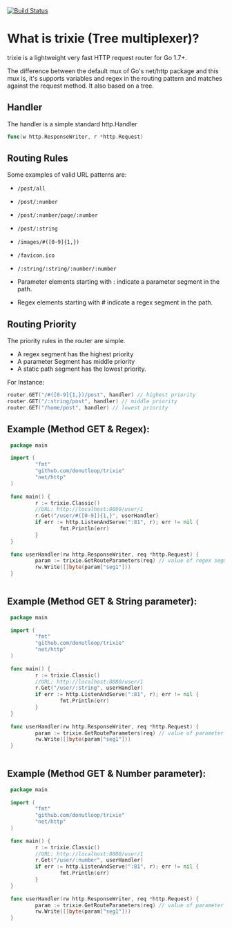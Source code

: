 [![Build Status](https://travis-ci.org/donutloop/trixie.svg?branch=master)](https://travis-ci.org/donutloop/trixie)

# What is trixie (Tree multiplexer)? 

trixie is a lightweight very fast HTTP request router for Go 1.7+.

The difference between the default mux of Go's net/http package and this mux is, it's supports variables and regex in the routing pattern and matches against the request method. It also based on a tree.

## Handler 

The handler is a simple standard http.Handler 

```go 
func(w http.ResponseWriter, r *http.Request) 
```

## Routing Rules

Some examples of valid URL patterns are:

* `/post/all`
* `/post/:number`
* `/post/:number/page/:number`
* `/post/:string`
* `/images/#([0-9]{1,})`
* `/favicon.ico`
* `/:string/:string/:number/:number`

* Parameter elements starting with : indicate a parameter segment in the path.
* Regex elements starting with # indicate a regex segment in the path.

## Routing Priority

The priority rules in the router are simple.

* A regex segment has the highest priority
* A parameter Segment has middle priority
* A static path segment has the lowest priority.

For Instance:

```go 
router.GET("/#([0-9]{1,})/post", handler) // highest priority
router.GET("/:string/post", handler) // middle priority
router.GET("/home/post", handler) // lowest priority
```

## Example (Method GET & Regex):

```go
 package main
 
 import (
         "fmt"
         "github.com/donutloop/trixie"
         "net/http"
 )
 
 func main() {
         r := trixie.Classic()
         //URL: http://localhost:8080/user/1
         r.Get("/user/#([0-9]){1,}", userHandler)
         if err := http.ListenAndServe(":81", r); err != nil {
                 fmt.Println(err)
         }
 }
 
 func userHandler(rw http.ResponseWriter, req *http.Request) {
         param := trixie.GetRouteParameters(req) // value of regex segment
         rw.Write([]byte(param["seg1"]))
 }
    
 ```
    
## Example (Method GET & String parameter):

```go
 package main
 
 import (
         "fmt"
         "github.com/donutloop/trixie"
         "net/http"
 )
 
 func main() {
         r := trixie.Classic()
         //URL: http://localhost:8080/user/1
         r.Get("/user/:string", userHandler)
         if err := http.ListenAndServe(":81", r); err != nil {
                 fmt.Println(err)
         }
 }
 
 func userHandler(rw http.ResponseWriter, req *http.Request) {
         param := trixie.GetRouteParameters(req) // value of parameter segment
         rw.Write([]byte(param["seg1"]))
 }
    
 ```    
 
## Example (Method GET & Number parameter):

```go
 package main
 
 import (
         "fmt"
         "github.com/donutloop/trixie"
         "net/http"
 )
 
 func main() {
         r := trixie.Classic()
         //URL: http://localhost:8080/user/1
         r.Get("/user/:number", userHandler)
         if err := http.ListenAndServe(":81", r); err != nil {
                 fmt.Println(err)
         }
 }
 
 func userHandler(rw http.ResponseWriter, req *http.Request) {
         param := trixie.GetRouteParameters(req) // value of parameter segment
         rw.Write([]byte(param["seg1"]))
 }
    
 ```    
 
 
 
